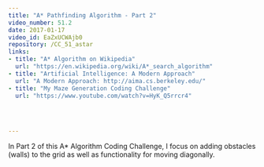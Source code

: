 ```yaml
---
title: "A* Pathfinding Algorithm - Part 2"
video_number: 51.2
date: 2017-01-17
video_id: EaZxUCWAjb0
repository: /CC_51_astar
links:
- title: "A* Algorithm on Wikipedia"  
  url: "https://en.wikipedia.org/wiki/A*_search_algorithm"
- title: "Artificial Intelligence: A Modern Approach"  
  url: "A Modern Approach: http://aima.cs.berkeley.edu/"
- title: "My Maze Generation Coding Challenge"  
  url: "https://www.youtube.com/watch?v=HyK_Q5rrcr4"
  


  
---
```


In Part 2 of this A* Algorithm Coding Challenge, I focus on adding obstacles (walls) to the grid as well as functionality for moving diagonally.

